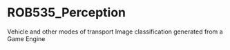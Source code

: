 # ROB535_Perception
Vehicle and other modes of transport Image classification generated from a Game Engine

